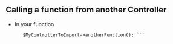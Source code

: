 ## Calling a function from another Controller


- In your function
   ```$MyControllerToImport = new MyControllerToImport();
   	  $MyControllerToImport->anotherFunction(); ```

